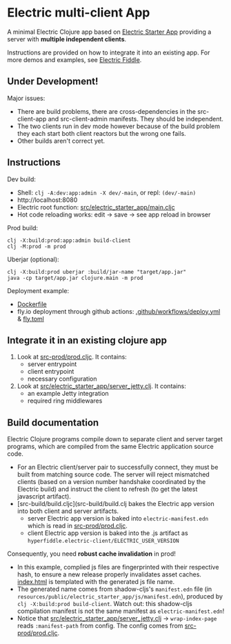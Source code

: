 # Electric multi-client App

A minimal Electric Clojure app based on [Electric Starter App](https://github.com/hyperfiddle/electric-starter-app) providing a server with **multiple independent clients**.

Instructions are provided on how to integrate it into an existing app. For more demos and examples, see [Electric Fiddle](https://github.com/hyperfiddle/electric-fiddle).

## Under Development!
Major issues:

* There are build problems, there are cross-dependencies in the src-client-app and src-client-admin manifests. They should be independent.
* The two clients run in dev mode however because of the build problem they each start both client reactors but the wrong one fails.
* Other builds aren't correct yet.

## Instructions

Dev build:

* Shell: `clj -A:dev:app:admin -X dev/-main`, or repl: `(dev/-main)`
* http://localhost:8080
* Electric root function: [src/electric_starter_app/main.cljc](src/electric_starter_app/main.cljc)
* Hot code reloading works: edit -> save -> see app reload in browser

Prod build:

```shell
clj -X:build:prod:app:admin build-client
clj -M:prod -m prod
```

Uberjar (optional):
```
clj -X:build:prod uberjar :build/jar-name "target/app.jar"
java -cp target/app.jar clojure.main -m prod
```

Deployment example:
- [Dockerfile](Dockerfile)
- fly.io deployment through github actions: [.github/workflows/deploy.yml](.github/workflows/deploy.yml) & [fly.toml](fly.toml)

## Integrate it in an existing clojure app

1. Look at [src-prod/prod.cljc](src-prod/prod.cljc). It contains:
    - server entrypoint
    - client entrypoint
    - necessary configuration
2. Look at [src/electric_starter_app/server_jetty.clj](src/electric_starter_app/server_jetty.clj). It contains:
   - an example Jetty integration
   - required ring middlewares

## Build documentation

Electric Clojure programs compile down to separate client and server target programs, which are compiled from the same Electric application source code.

* For an Electric client/server pair to successfully connect, they must be built from matching source code. The server will reject mismatched clients (based on a version number handshake coordinated by the Electric build) and instruct the client to refresh (to get the latest javascript artifact).
* [src-build/build.cljc](src-build/build.clj bakes the Electric app version into both client and server artifacts.
  * server Electric app version is baked into `electric-manifest.edn` which is read in [src-prod/prod.cljc](src-prod/prod.cljc).
  * client Electric app version is baked into the .js artifact as `hyperfiddle.electric-client/ELECTRIC_USER_VERSION`

Consequently, you need **robust cache invalidation** in prod!
  * In this example, complied js files are fingerprinted with their respective hash, to ensure a new release properly invalidates asset caches. [index.html](resources/public/electric_starter_app/index.html) is templated with the generated js file name.
  * The generated name comes from shadow-cljs's `manifest.edn` file (in `resources/public/electric_starter_app/js/manifest.edn`), produced by `clj -X:build:prod build-client`. Watch out: this shadow-cljs compilation manifest is not the same manifest as `electric-manifest.edn`!
  * Notice that [src/electric_starter_app/server_jetty.clj](src/electric_starter_app/server_jetty.clj) -> `wrap-index-page` reads `:manifest-path` from config. The config comes from [src-prod/prod.cljc](src-prod/prod.cljc).
